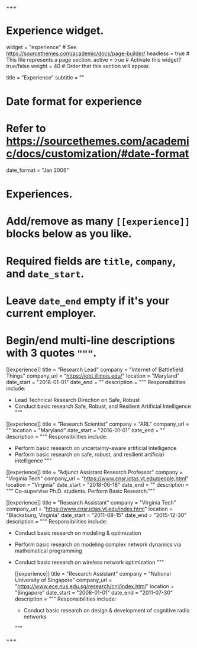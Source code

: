 +++
# Experience widget.
widget = "experience"  # See https://sourcethemes.com/academic/docs/page-builder/
headless = true  # This file represents a page section.
active = true  # Activate this widget? true/false
weight = 40  # Order that this section will appear.

title = "Experience"
subtitle = ""

# Date format for experience
#   Refer to https://sourcethemes.com/academic/docs/customization/#date-format
date_format = "Jan 2006"

# Experiences.
#   Add/remove as many `[[experience]]` blocks below as you like.
#   Required fields are `title`, `company`, and `date_start`.
#   Leave `date_end` empty if it's your current employer.
#   Begin/end multi-line descriptions with 3 quotes `"""`.

[[experience]]
  title = "Research Lead"
  company = "Internet of Battlefield Things"
  company_url = "https://iobt.illinois.edu/"
  location = "Maryland"
  date_start = "2018-01-01"
  date_end = ""
  description = """
  Responsibilities include:
 
* Lead Technical Research Direction on Safe, Robust
* Conduct basic research Safe, Robust, and Resilient Artificial Intelligence
  """


[[experience]]
title = "Research Scientist"
company = "ARL"
company_url = ""
location = "Maryland"
date_start = "2016-01-01"
date_end = ""
description = """
Responsibilities include:

* Perform basic research on uncertainty-aware artificial intelligence 
* Perform basic research on safe, robust, and resilient artificial intelligence
"""

[[experience]]
title = "Adjunct Assistant Research Professor"
company = "Virginia Tech"
company_url = "https://www.cnsr.ictas.vt.edu/people.html"
location = "Virginia"
date_start = "2018-06-18"
date_end = ""
description = """
Co-supervise Ph.D. students. Perform Basic Research."""

[[experience]]
title = "Research Assistant"
company = "Virginia Tech"
company_url = "https://www.cnsr.ictas.vt.edu/index.html"
location = "Blacksburg, Virginia"
date_start = "2011-08-15"
date_end = "2015-12-30"
description = """
Responsibilities include:

* Conduct  basic research on modeling & optimization
* Perform basic research on modeling complex network dynamics via mathematical programming
* Conduct basic research on wireless network optimization
"""

  [[experience]]
  title = "Research Assistant"
  company = "National University of Singapore"
  company_url = "https://www.ece.nus.edu.sg/research/cnl/index.html"
  location = "Singapore"
  date_start = "2008-01-01"
  date_end = "2011-07-30"
  description = """
  Responsibilities include:

  * Conduct  basic research on design & development of cognitive radio networks
  
  """

+++
